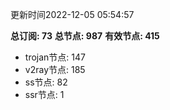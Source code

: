 更新时间2022-12-05 05:54:57

**总订阅: 73**
**总节点: 987**
**有效节点: 415**
- trojan节点: 147
- v2ray节点: 185
- ss节点: 82
- ssr节点: 1
